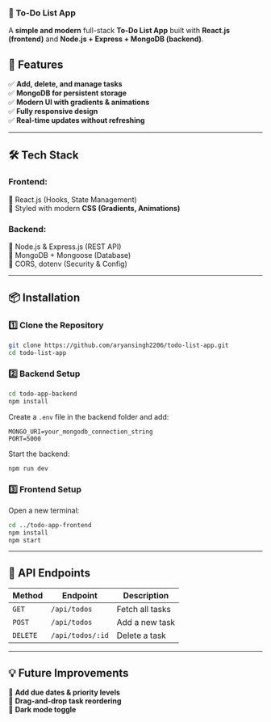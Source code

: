 ### 📝 To-Do List App  
A **simple and modern** full-stack **To-Do List App** built with **React.js (frontend)** and **Node.js + Express + MongoDB (backend)**.

## 🚀 Features  
✅ **Add, delete, and manage tasks**  
✅ **MongoDB for persistent storage**  
✅ **Modern UI with gradients & animations**  
✅ **Fully responsive design**  
✅ **Real-time updates without refreshing**  

---

## 🛠 Tech Stack  

### **Frontend:**  
🔹 React.js (Hooks, State Management)  
🔹 Styled with modern **CSS (Gradients, Animations)**  

### **Backend:**  
🔹 Node.js & Express.js (REST API)  
🔹 MongoDB + Mongoose (Database)  
🔹 CORS, dotenv (Security & Config)  

---

## 📦 Installation  

### **1️⃣ Clone the Repository**  
```sh
git clone https://github.com/aryansingh2206/todo-list-app.git
cd todo-list-app
```

### **2️⃣ Backend Setup**  
```sh
cd todo-app-backend
npm install
```
Create a `.env` file in the backend folder and add:  
```
MONGO_URI=your_mongodb_connection_string
PORT=5000
```

Start the backend:  
```sh
npm run dev
```

### **3️⃣ Frontend Setup**  
Open a new terminal:  
```sh
cd ../todo-app-frontend
npm install
npm start
```

---

## 🚀 API Endpoints  
| Method | Endpoint        | Description            |
|--------|---------------|------------------------|
| `GET`  | `/api/todos`  | Fetch all tasks       |
| `POST` | `/api/todos`  | Add a new task        |
| `DELETE` | `/api/todos/:id` | Delete a task |

---

## 💡 Future Improvements  
🔹 **Add due dates & priority levels**  
🔹 **Drag-and-drop task reordering**  
🔹 **Dark mode toggle**  


